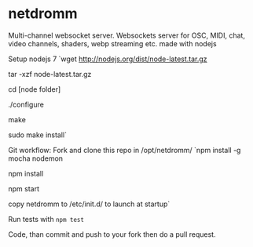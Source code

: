 # netdromm
Multi-channel websocket server.
Websockets server for OSC, MIDI, chat, video channels, shaders, webp streaming etc. made with nodejs

Setup nodejs 7
`wget http://nodejs.org/dist/node-latest.tar.gz

tar -xzf node-latest.tar.gz

cd [node folder]

./configure

make

sudo make install`

Git workflow:
Fork and clone this repo in /opt/netdromm/
`npm install -g mocha nodemon

npm install

npm start

copy netdromm to /etc/init.d/ to launch at startup`

Run tests with `npm test`

Code, than commit and push to your fork then do a pull request.
